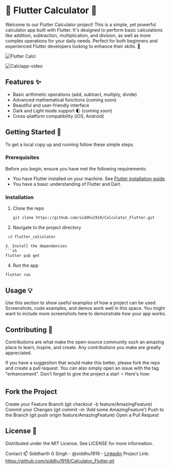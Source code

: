 # 🧮 Flutter Calculator 🚀

Welcome to our Flutter Calculator project! This is a simple, yet powerful calculator app built with Flutter. It's designed to perform basic calculations like addition, subtraction, multiplication, and division, as well as more complex operations for your daily needs. Perfect for both beginners and experienced Flutter developers looking to enhance their skills. 🎉

![Flutter Calci](https://github.com/siddhu1919/Calculator_Flutter/assets/85176765/21b9aad5-adcc-479b-a309-46314ad67102)

![Calciapp-video](https://github.com/siddhu1919/Calculator_Flutter/assets/85176765/42ef1f5a-5d75-4284-908c-009ec9db94d0)


## Features ✨

- Basic arithmetic operations (add, subtract, multiply, divide)
- Advanced mathematical functions (coming soon)
- Beautiful and user-friendly interface
- Dark and Light mode support 🌓 (coming soon)
- Cross-platform compatibility (iOS, Android)

## Getting Started 🚀

To get a local copy up and running follow these simple steps.

### Prerequisites

Before you begin, ensure you have met the following requirements:
- You have Flutter installed on your machine. See [Flutter installation guide](https://flutter.dev/docs/get-started/install).
- You have a basic understanding of Flutter and Dart.

### Installation

1. Clone the repo
   ```sh
   git clone https://github.com/siddhu1919/Calculator_Flutter.git
    ```
2. Navigate to the project directory
  ```sh
   cd flutter_calculator

3. Install the dependencies
  ```sh
  flutter pub get
  ```
4. Run the app
  ```sh
 flutter run
  ```

## Usage 💡
Use this section to show useful examples of how a project can be used. Screenshots, code examples, and demos work well in this space. You might want to include more screenshots here to demonstrate how your app works.

## Contributing 🤝
Contributions are what make the open-source community such an amazing place to learn, inspire, and create. Any contributions you make are greatly appreciated.

If you have a suggestion that would make this better, please fork the repo and create a pull request. You can also simply open an issue with the tag "enhancement". Don't forget to give the project a star! ⭐ Here's how:

## Fork the Project
Create your Feature Branch (git checkout -b feature/AmazingFeature)
Commit your Changes (git commit -m 'Add some AmazingFeature')
Push to the Branch (git push origin feature/AmazingFeature)
Open a Pull Request

## License 📝
Distributed under the MIT License. See LICENSE for more information.

Contact 📫
Siddharth G Singh - @siddhu1919 - [Linkedin](https://www.linkedin.com/in/siddharth-g-singh-46b610201/)
Project Link: https://github.com/siddhu1919/Calculator_Flutter.git
   
